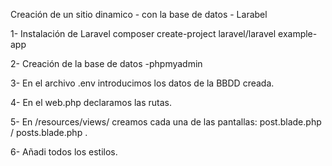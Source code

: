 Creación de un sitio dinamico - con la base de datos - Larabel

1- Instalación de Laravel composer create-project laravel/laravel example-app

2- Creación de la base de datos -phpmyadmin

3- En el archivo .env introducimos los datos de la BBDD creada.

4- En el web.php declaramos las rutas.

5- En /resources/views/ creamos cada una de las pantallas: post.blade.php / posts.blade.php .

6- Añadi todos los estilos.








